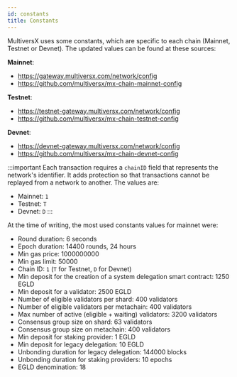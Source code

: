```yaml
---
id: constants
title: Constants
---
```

[comment]: # (mx-abstract)
MultiversX uses some constants, which are specific to each chain (Mainnet, Testnet or Devnet). The updated values can be found at these sources:

**Mainnet**:

- https://gateway.multiversx.com/network/config
- https://github.com/multiversx/mx-chain-mainnet-config

**Testnet**:

- https://testnet-gateway.multiversx.com/network/config
- https://github.com/multiversx/mx-chain-testnet-config

**Devnet**:

- https://devnet-gateway.multiversx.com/network/config
- https://github.com/multiversx/mx-chain-devnet-config

:::important
Each transaction requires a `chainID` field that represents the network's identifier. It adds protection so that transactions cannot be replayed from a network to another.
The values are:

- Mainnet: `1`
- Testnet: `T`
- Devnet: `D`
  :::

At the time of writing, the most used constants values for mainnet were:

- Round duration: 6 seconds
- Epoch duration: 14400 rounds, 24 hours
- Min gas price: 1000000000
- Min gas limit: 50000
- Chain ID: `1` (`T` for Testnet, `D` for Devnet)
- Min deposit for the creation of a system delegation smart contract: 1250 EGLD
- Min deposit for a validator: 2500 EGLD
- Number of eligible validators per shard: 400 validators
- Number of eligible validators per metachain: 400 validators
- Max number of active (eligible + waiting) validators: 3200 validators
- Consensus group size on shard: 63 validators
- Consensus group size on metachain: 400 validators
- Min deposit for staking provider: 1 EGLD
- Min deposit for legacy delegation: 10 EGLD
- Unbonding duration for legacy delegation: 144000 blocks
- Unbonding duration for staking providers: 10 epochs
- EGLD denomination: 18
